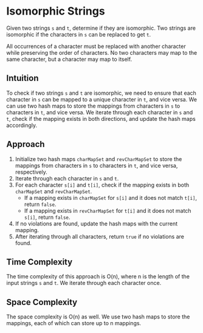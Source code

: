 # Isomorphic Strings

Given two strings `s` and `t`, determine if they are isomorphic. Two strings are isomorphic if the characters in `s` can be replaced to get `t`.

All occurrences of a character must be replaced with another character while preserving the order of characters. No two characters may map to the same character, but a character may map to itself.

## Intuition

To check if two strings `s` and `t` are isomorphic, we need to ensure that each character in `s` can be mapped to a unique character in `t`, and vice versa. We can use two hash maps to store the mappings from characters in `s` to characters in `t`, and vice versa. We iterate through each character in `s` and `t`, check if the mapping exists in both directions, and update the hash maps accordingly.

## Approach

1. Initialize two hash maps `charMapSet` and `revCharMapSet` to store the mappings from characters in `s` to characters in `t`, and vice versa, respectively.
2. Iterate through each character in `s` and `t`.
3. For each character `s[i]` and `t[i]`, check if the mapping exists in both `charMapSet` and `revCharMapSet`.
   - If a mapping exists in `charMapSet` for `s[i]` and it does not match `t[i]`, return `false`.
   - If a mapping exists in `revCharMapSet` for `t[i]` and it does not match `s[i]`, return `false`.
4. If no violations are found, update the hash maps with the current mapping.
5. After iterating through all characters, return `true` if no violations are found.

## Time Complexity

The time complexity of this approach is O(n), where n is the length of the input strings `s` and `t`. We iterate through each character once.

## Space Complexity

The space complexity is O(n) as well. We use two hash maps to store the mappings, each of which can store up to n mappings.
